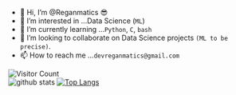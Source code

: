 - 👋 Hi, I’m @Reganmatics :sunglasses:
- 👀 I’m interested in ...Data Science (`ML`)
- 🌱 I’m currently learning ...`Python`, `C`, `bash`
- 💞️ I’m looking to collaborate on Data Science projects `(ML to be precise)`.
- 📫 How to reach me ...`devreganmatics@gmail.com`

<!---
Reganmatics/Reganmatics is a ✨ special ✨ repository because its `README.md` (this file) appears on your GitHub profile.
You can click the Preview link to take a look at your changes.
--->
<!---
![GitHub Views](https://komarev.com/ghpvc/?username=Reganmatics) <br>
--->
![Visitor Count](https://profile-counter.glitch.me/{username}/count.svg) <br>
![github stats](https://github-readme-stats.vercel.app/api?username=Reganmatics&show_icons=true&theme=radical)
[![Top Langs](https://github-readme-stats.vercel.app/api/top-langs/?username=Reganmatics&layout=compact)](https://github.com/Reganmatics/github-readme-stats)
